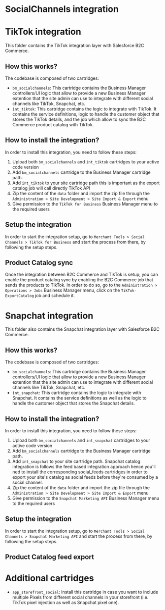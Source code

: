 # SocialChannels integration

# TikTok integration

This folder contains the TikTok integration layer with Salesforce B2C Commerce.

## How this works?

The codebase is composed of two cartridges:

- `bm_socialchannels`: This cartridge contains the Business Manager controllers/UI logic that allow to provide a new Business Manager extention that the site admin can use to integrate with different social channels like TikTok, Snapchat, etc.
- `int_tiktok`: This cartridge contains the logic to integrate with TikTok. It contains the service definitions, logic to handle the customer object that stores the TikTok details, and the job which allow to sync the B2C Commerce product catalog with TikTok.

## How to install the integration?

In order to install this integration, you need to follow these steps:

1. Upload both `bm_socialchannels` and `int_tiktok` cartridges to your active code version
2. Add `bm_socialchannels` cartridge to the Business Manager cartridge path.
3. Add  `int_tiktok` to your site cartridge path this is important as the export catalog job will call directly TikTok API
4. Zip the content of the `data` folder and import the zip file through the `Administration > Site Development > Site Import & Export` menu
5. Give permission to the `TikTok for Business` Business Manager menu to the required users

## Setup the integration

In order to start the integration setup, go to `Merchant Tools > Social Channels > TikTok for Business` and start the process from there, by following the setup steps.

## Product Catalog sync

Once the integration between B2C Commerce and TikTok is setup, you can enable the product catalog sync by enabling the B2C Commerce job that sends the products to TikTok. In order to do so, go to the `Administration > Operations > Jobs` Business Manager menu, click on the `TikTok-ExportCatalog` job and schedule it.

# Snapchat integration

This folder also contains the Snapchat integration layer with Salesforce B2C Commerce.

## How this works?

The codebase is composed of two cartridges:

- `bm_socialchannels`: This cartridge contains the Business Manager controllers/UI logic that allow to provide a new Business Manager extention that the site admin can use to integrate with different social channels like TikTok, Snapchat, etc.
- `int_snapchat`: This cartridge contains the logic to integrate with Snapchat. It contains the service definitions as well as the logic to handle the customer object that stores the Snapchat details.

## How to install the integration?

In order to install this integration, you need to follow these steps:

1. Upload both `bm_socialchannels` and `int_snapchat` cartridges to your active code version
2. Add `bm_socialchannels` cartridge to the Business Manager cartridge path.
3. Add  `int_snapchat` to your site cartridge path. Snapchat catalog integration is follows the feed based integration approach hence you'll ned to install the corresponding social_feeds cartridges in order to export your site's catalog as social feeds before they're consumed by a social channel.
4. Zip the content of the `data` folder and import the zip file through the `Administration > Site Development > Site Import & Export` menu
5. Give permission to the `Snapchat Marketing API` Business Manager menu to the required users

## Setup the integration

In order to start the integration setup, go to `Merchant Tools > Social Channels > Snapchat Marketing API` and start the process from there, by following the setup steps.

## Product Catalog feed export

# Additional cartridges

- `app_storefront_social`: Install this cartridge in case you want to include multiple Pixels from different social channels in your storefront (i.e. TikTok pixel injection as well as Snapchat pixel one).

